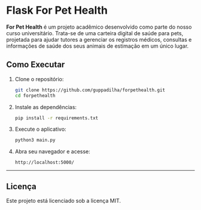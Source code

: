 # Flask For Pet Health

**For Pet Health** é um projeto acadêmico desenvolvido como parte do nosso curso universitário. Trata-se de uma carteira digital de saúde para pets, projetada para ajudar tutores a gerenciar os registros médicos, consultas e informações de saúde dos seus animais de estimação em um único lugar.

## Como Executar

1. Clone o repositório:
   ```bash
   git clone https://github.com/guppadilha/forpethealth.git
   cd forpethealth
   ```

2. Instale as dependências:
   ```bash
   pip install -r requirements.txt
   ```

3. Execute o aplicativo:
   ```bash
   python3 main.py
   ```

4. Abra seu navegador e acesse:
   ```
   http://localhost:5000/
   ```

---

## Licença
Este projeto está licenciado sob a licença MIT.
